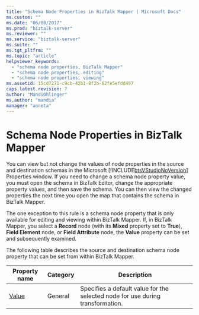 ```yaml
---
title: "Schema Node Properties in BizTalk Mapper | Microsoft Docs"
ms.custom: ""
ms.date: "06/08/2017"
ms.prod: "biztalk-server"
ms.reviewer: ""
ms.service: "biztalk-server"
ms.suite: ""
ms.tgt_pltfrm: ""
ms.topic: "article"
helpviewer_keywords: 
  - "schema node properties, BizTalk Mapper"
  - "schema node properties, editing"
  - "schema node properties, viewing"
ms.assetid: 15cd7271-c9cb-42b1-8f2b-62fe5efdd497
caps.latest.revision: 7
author: "MandiOhlinger"
ms.author: "mandia"
manager: "anneta"
---
```

# Schema Node Properties in BizTalk Mapper
You can view but not change the values of node properties in the source and destination schemas in the Microsoft [!INCLUDE[btsVStudioNoVersion](../includes/btsvstudionoversion-md.md)] Properties window. If you need to change a schema node property value, you must open the schema in BizTalk Editor, change the appropriate property values, and then save the schema. You can then view the changed properties the next time you open the map that contains the schema in BizTalk Mapper.  
  
 The one exception to this rule is a schema node property that is only available for editing and viewing within BizTalk Mapper. If, in BizTalk Mapper, you select a **Record** node (with its **Mixed** property set to **True**), **Field Element** node, or **Field Attribute** node, the **Value** property can be set and subsequently examined.  
  
 The following table describes the source and destination schema node property that can be set from within BizTalk Mapper.  
  
|Property name|Category|Description|  
|-------------------|--------------|-----------------|  
|[Value](../core/value-schema-node-property.md)|General|Specifies a default value for the selected node for use during transformation.|